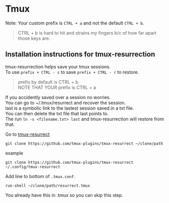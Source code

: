 # Tmux

Note: Your custom prefix is `CTRL + a` and not the default `CTRL + b`.  
> CTRL + b is hard to hit and strains my fingers b/c of how far apart those keys are.

## Installation instructions for tmux-resurrection

tmux-resurrection helps save your tmux sessions.  
To use `prefix + CTRL - s` to save `prefix + CTRL - r` to restore.  
> prefix by default is CTRL + b  
> NOTE THAT YOUR prefix is CTRL + a

If you accidently saved over a session no worries.  
You can go to ~/.tmux/resurrect and recover the session.  
last is a symbolic link to the lastest session saved in a txt file.  
You can then delete the txt file that last points to.  
The run `ln -s <filename.txt> last` and tmux-resurrection will restore from that.

Go to [tmux-resurrect](https://github.com/tmux-plugins/tmux-resurrect)

```
git clone https://github.com/tmux-plugins/tmux-resurrect ~/clone/path
```

example

```
git clone https://github.com/tmux-plugins/tmux-resurrect ~/.config/tmux-resurrect
```

Add line to bottom of `.tmux.conf`.

```
run-shell ~/clone/path/resurrect.tmux
```

You already have this in .tmux so you can skip this step.
